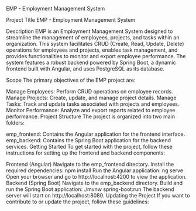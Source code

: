 EMP - Employment Management System

Project Title
EMP - Employment Management System

Description
EMP is an Employment Management System designed to streamline the management of employees, projects, and tasks within an organization.
This system facilitates CRUD (Create, Read, Update, Delete) operations for employees and projects, enables task management, and provides functionalities to monitor and export employee performance.
The system features a robust backend powered by Spring Boot, a dynamic frontend built with Angular, and uses PostgreSQL as its database.

Scope
The primary objectives of the EMP project are:

Manage Employees: Perform CRUD operations on employee records.
Manage Projects: Create, update, and manage project details.
Manage Tasks: Track and update tasks associated with projects and employees.
Monitor Performance: Analyze and export reports related to employee performance.
Project Structure
The project is organized into two main folders:

emp_frontend: Contains the Angular application for the frontend interface.
emp_backend: Contains the Spring Boot application for the backend services.
Getting Started
To get started with the project, follow these instructions for setting up the frontend and backend components:

Frontend (Angular)
Navigate to the emp_frontend directory.
Install the required dependencies:
npm install
Run the Angular application:
ng serve
Open your browser and go to http://localhost:4200 to view the application.
Backend (Spring Boot)
Navigate to the emp_backend directory.
Build and run the Spring Boot application:
./mvnw spring-boot:run
The backend server will start on http://localhost:8080.
Updating the Project
If you want to contribute to or update the project, follow these guidelines:

